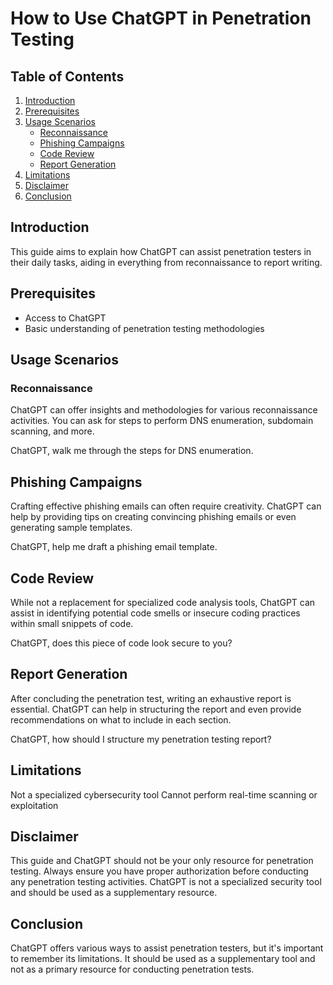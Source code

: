 # How to Use ChatGPT in Penetration Testing

## Table of Contents
1. [Introduction](#introduction)
2. [Prerequisites](#prerequisites)
3. [Usage Scenarios](#usage-scenarios)
    - [Reconnaissance](#reconnaissance)
    - [Phishing Campaigns](#phishing-campaigns)
    - [Code Review](#code-review)
    - [Report Generation](#report-generation)
4. [Limitations](#limitations)
5. [Disclaimer](#disclaimer)
6. [Conclusion](#conclusion)

## Introduction
This guide aims to explain how ChatGPT can assist penetration testers in their daily tasks, aiding in everything from reconnaissance to report writing.

## Prerequisites
- Access to ChatGPT
- Basic understanding of penetration testing methodologies

## Usage Scenarios

### Reconnaissance
ChatGPT can offer insights and methodologies for various reconnaissance activities. You can ask for steps to perform DNS enumeration, subdomain scanning, and more.

 ChatGPT, walk me through the steps for DNS enumeration.

## Phishing Campaigns

Crafting effective phishing emails can often require creativity. ChatGPT can help by providing tips on creating convincing phishing emails or even generating sample templates.


 ChatGPT, help me draft a phishing email template.

## Code Review

While not a replacement for specialized code analysis tools, ChatGPT can assist in identifying potential code smells or insecure coding practices within small snippets of code.


 ChatGPT, does this piece of code look secure to you?

## Report Generation

After concluding the penetration test, writing an exhaustive report is essential. ChatGPT can help in structuring the report and even provide recommendations on what to include in each section.


 ChatGPT, how should I structure my penetration testing report?

## Limitations

Not a specialized cybersecurity tool 
Cannot perform real-time scanning or exploitation

## Disclaimer

This guide and ChatGPT should not be your only resource for penetration testing. Always ensure you have proper authorization before conducting any penetration testing activities. ChatGPT is not a specialized security tool and should be used as a supplementary resource.

## Conclusion

ChatGPT offers various ways to assist penetration testers, but it's important to remember its limitations. It should be used as a supplementary tool and not as a primary resource for conducting penetration tests.
